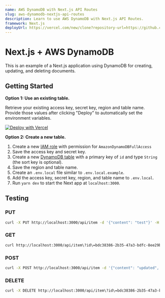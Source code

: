 ```yaml
---
name: AWS DynamoDB with Next.js API Routes
slug: aws-dynamodb-nextjs-api-routes
description: Learn to use AWS DynamoDB with Next.js API Routes.
framework: Next.js
deployUrl: https://vercel.com/new/clone?repository-url=https://github.com/vercel/examples/tree/main/solutions/aws-dynamodb&project-name=aws-dynamodb&repository-name=aws-dynamodb&env=ACCESS_KEY,SECRET_KEY,REGION,TABLE_NAME&envDescription=AWS%20DynamoDB%20information%20and%20keys
---
```


# Next.js + AWS DynamoDB

This is an example of a Next.js application using DynamoDB for creating, updating, and deleting documents.

## Getting Started

**Option 1: Use an existing table.**

Retrieve your existing access key, secret key, region and table name. Provide those values after clicking "Deploy" to automatically set the environment variables.

[![Deploy with Vercel](https://vercel.com/button)](https://vercel.com/new/clone?repository-url=https://github.com/vercel/examples/tree/main/solutions/aws-dynamodb&project-name=aws-dynamodb&repository-name=aws-dynamodb&env=ACCESS_KEY,SECRET_KEY,REGION,TABLE_NAME&envDescription=AWS%20DynamoDB%20information%20and%20keys)

**Option 2: Create a new table.**

1. Create a new [IAM role](https://aws.amazon.com/iam/) with permission for `AmazonDynamoDBFullAccess`
1. Save the access key and secret key.
1. Create a new [DynamoDB table](https://aws.amazon.com/dynamodb/) with a primary key of `id` and type `String` (the sort key is optional).
1. Save the region and table name.
1. Create an `.env.local` file similar to `.env.local.example`.
1. Add the access key, secret key, region, and table name to `.env.local`.
1. Run `yarn dev` to start the Next app at `localhost:3000`.

## Testing

### PUT

```bash
curl -X PUT http://localhost:3000/api/item -d '{"content": "test"}' -H "Content-type: application/json"
```

### GET

```bash
curl http://localhost:3000/api/item\?id\=bdc38386-2b35-47a3-bdfc-8ee29bd0686f
```

### POST

```bash
curl -X POST http://localhost:3000/api/item -d '{"content": "updated", "id": "bdc38386-2b35-47a3-bdfc-8ee29bd0686f"}' -H "Content-type: application/json"
```

### DELETE

```bash
curl -X DELETE http://localhost:3000/api/item\?id\=bdc38386-2b35-47a3-bdfc-8ee29bd0686f
```
